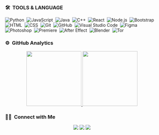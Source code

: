 
### 🛠 &nbsp;TOOLS & LANGUAGE

![Python](https://img.shields.io/badge/-Python-05122A?style=flat&logo=python)&nbsp;
![JavaScript](https://img.shields.io/badge/-JavaScript-05122A?style=flat&logo=javascript)&nbsp;
![Java](https://img.shields.io/badge/-Java-05122A?style=flat&logo=Java&logoColor=FFA518)&nbsp;
![C++](https://img.shields.io/badge/-C++-05122A?style=flat&logo=C%2B%2B&logoColor=00599C)&nbsp;
![React](https://img.shields.io/badge/-React-05122A?style=flat&logo=react)&nbsp;
![Node.js](https://img.shields.io/badge/-Node.js-05122A?style=flat&logo=node.js)&nbsp;
![Bootstrap](https://img.shields.io/badge/-Bootstrap-05122A?style=flat&logo=bootstrap&logoColor=563D7C)\
![HTML](https://img.shields.io/badge/-HTML-05122A?style=flat&logo=HTML5)&nbsp;
![CSS](https://img.shields.io/badge/-CSS-05122A?style=flat&logo=CSS3&logoColor=1572B6)&nbsp;
![Git](https://img.shields.io/badge/-Git-05122A?style=flat&logo=git)&nbsp;
![GitHub](https://img.shields.io/badge/-GitHub-05122A?style=flat&logo=github)&nbsp;
![Visual Studio Code](https://img.shields.io/badge/-Visual%20Studio%20Code-05122A?style=flat&logo=visual-studio-code&logoColor=007ACC)&nbsp;
![Figma](https://img.shields.io/badge/-Figma-05122A?style=flat&logo=Figma)&nbsp;
![Photoshop](https://img.shields.io/badge/-Photoshop-05122A?style=flat&logo=adobe-photoshop)&nbsp;
![Premiere](https://img.shields.io/badge/Premiere-05122A.svg?style=flat&logo=Adobe%20Premiere%20Pro)&nbsp;
![After Effect](https://img.shields.io/badge/After%20Effect-05122A.svg?style=flat&logo=Adobe%20After%20Effects)&nbsp;
![Blender](https://img.shields.io/badge/Blender-05122A.svg?style=flat&logo=blender)&nbsp;
![Tor](https://img.shields.io/badge/Tor-05122A?style=flat&logo=Tor-Browser)&nbsp;


### ⚙️ &nbsp;GitHub Analytics
<p align="center">
<a href="https://github.com/AVS1508">
  <img height="180em" src="https://github-readme-stats-eight-theta.vercel.app/api?username=chuzXII&show_icons=true&theme=algolia&include_all_commits=true&count_private=true"/>
  <img height="180em" src="https://github-readme-stats-eight-theta.vercel.app/api/top-langs/?username=chuzXII&layout=compact&langs_count=8&theme=algolia"/>
</a>
</p>

### 🤝🏻 &nbsp;Connect with Me
<p align="center">
<a href="http://portfolioil.thecapz.com/"><img src="https://img.shields.io/badge/-portfolioil.thecapz.com-3423A6?style=flat&logo=Google-Chrome&logoColor=white"/></a>
<a href="https://www.instagram.com/zauzj/"><img src="https://img.shields.io/badge/-@zauzj-E4405F?style=flat&logo=Instagram&logoColor=white"/></a>
<a href="mailto:kzkzaj@gmail.com"><img src="https://img.shields.io/badge/-kzkzaj@gmail.com-D14836?style=flat&logo=Gmail&logoColor=white"/></a>
</p>

